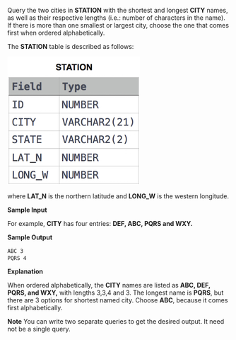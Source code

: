 Query the two cities in **STATION** with the shortest and longest **CITY** names, 
as well as their respective lengths (i.e.: number of characters in the name). 
If there is more than one smallest or largest city, choose the one that comes
first when ordered alphabetically.

The **STATION** table is described as follows:

<img src="res/1.jpg">


where **LAT_N** is the northern latitude and **LONG_W** is the western longitude.

**Sample Input**

For example, **CITY** has four entries: **DEF, ABC, PQRS and WXY.**

**Sample Output**

```
ABC 3
PQRS 4
```

**Explanation**


When ordered alphabetically, the **CITY** names are listed as **ABC, DEF, PQRS, and WXY,**
with lengths 3,3,4 and 3. The longest name is **PQRS**, but there are 3 options for shortest 
named city. Choose **ABC**, because it comes first alphabetically.

**Note**
You can write two separate queries to get the desired output. It need not be a single query.
